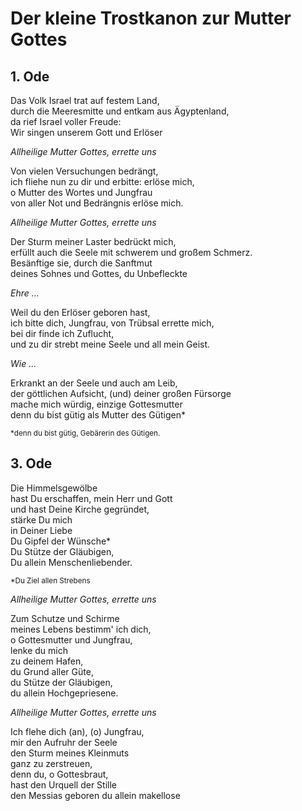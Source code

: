 # Der kleine Trostkanon zur Mutter Gottes

## 1. Ode

Das Volk Israel trat auf festem Land,  
durch die Meeresmitte und entkam aus Ägyptenland,  
da rief Israel voller Freude:  
Wir singen unserem Gott und Erlöser

*Allheilige Mutter Gottes, errette uns*

Von vielen Versuchungen bedrängt,  
ich fliehe nun zu dir und erbitte: erlöse mich,  
o Mutter des Wortes und Jungfrau   
von aller Not und Bedrängnis erlöse mich.

*Allheilige Mutter Gottes, errette uns*

Der Sturm meiner Laster bedrückt mich,  
erfüllt auch die Seele mit schwerem und großem Schmerz.  
Besänftige sie, durch die Sanftmut  
deines Sohnes und Gottes, du Unbefleckte

*Ehre …*

Weil du den Erlöser geboren hast,  
ich bitte dich, Jungfrau, von Trübsal errette mich,  
bei dir finde ich Zuflucht,  
und zu dir strebt meine Seele und all mein Geist.

*Wie …*

Erkrankt an der Seele und auch am Leib,  
der göttlichen Aufsicht, (und) deiner großen Fürsorge  
mache mich würdig, einzige Gottesmutter  
denn du bist gütig als Mutter des Gütigen*

<small>\*denn du bist gütig, Gebärerin des Gütigen.</small>

## 3. Ode
Die Himmelsgewölbe  
hast Du erschaffen, mein Herr und Gott  
und hast Deine Kirche gegründet,  
stärke Du mich  
in Deiner Liebe  
Du Gipfel der Wünsche*  
Du Stütze der Gläubigen,  
Du allein Menschenliebender.

<small>\*Du Ziel allen Strebens</small>

*Allheilige Mutter Gottes, errette uns*

Zum Schutze und Schirme  
meines Lebens bestimm' ich dich,  
o Gottesmutter und Jungfrau,  
lenke du mich  
zu deinem Hafen,  
du Grund aller Güte,  
du Stütze der Gläubigen,  
du allein Hochgepriesene.

*Allheilige Mutter Gottes, errette uns*

Ich flehe dich (an), (o) Jungfrau,  
mir den Aufruhr der Seele  
den Sturm meines Kleinmuts  
ganz zu zerstreuen,  
denn du, o Gottesbraut,  
hast den Urquell der Stille  
den Messias geboren
du allein makellose
